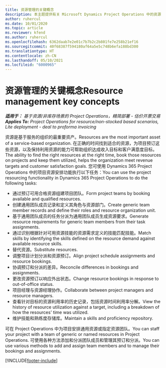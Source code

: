 ```yaml
---
title: 资源管理的关键概念
description: 本主题提供有关 Microsoft Dynamics Project Operations 中的资源管理功能的信息。
author: ruhercul
ms.date: 10/01/2020
ms.topic: article
ms.reviewer: kfend
ms.author: ruhercul
ms.openlocfilehash: 6362daab7e2e01c7b7b2c2b801fe7e258b21ef16
ms.sourcegitcommit: 40f68387f594180af64a5e5c748b6efa188bd300
ms.translationtype: HT
ms.contentlocale: zh-CN
ms.lasthandoff: 05/10/2021
ms.locfileid: "6000965"
---
```

# <a name="resource-management-key-concepts"></a><span data-ttu-id="930bb-103">资源管理的关键概念</span><span class="sxs-lookup"><span data-stu-id="930bb-103">Resource management key concepts</span></span>

<span data-ttu-id="930bb-104">_**适用于：** 基于资源/非库存场景的 Project Operations，精简部署 - 估价开票交易_</span><span class="sxs-lookup"><span data-stu-id="930bb-104">_**Applies To:** Project Operations for resource/non-stocked based scenarios, Lite deployment - deal to proforma invoicing_</span></span>

<span data-ttu-id="930bb-105">资源是基于服务的组织的最重要资产。</span><span class="sxs-lookup"><span data-stu-id="930bb-105">Resources are the most important asset of a service-based organization.</span></span> <span data-ttu-id="930bb-106">在正确的时间找到适合的资源，为项目预订这些资源，以及保持利用资源的能力可帮助组织达成收入目标和客户满意度目标。</span><span class="sxs-lookup"><span data-stu-id="930bb-106">The ability to find the right resources at the right time, book those resources on projects and keep them utilized, helps the organization meet revenue targets and customer satisfaction goals.</span></span> <span data-ttu-id="930bb-107">您可使用 Dynamics 365 Project Operations 中的项目资源安排功能执行以下任务：</span><span class="sxs-lookup"><span data-stu-id="930bb-107">You can use the project resourcing functionality in Dynamics 365 Project Operations to do the following tasks:</span></span>

- <span data-ttu-id="930bb-108">通过预订可用合格资源组建项目团队。</span><span class="sxs-lookup"><span data-stu-id="930bb-108">Form project teams by booking available and qualified resources.</span></span>
- <span data-ttu-id="930bb-109">创建通用团队成员记录和定义其角色与资源部门。</span><span class="sxs-lookup"><span data-stu-id="930bb-109">Create generic team member records and define their roles and resource organization unit.</span></span>
- <span data-ttu-id="930bb-110">基于通用团队成员的任务分派为通用团队成员生成资源要求。</span><span class="sxs-lookup"><span data-stu-id="930bb-110">Generate resource requirements for generic team members from their task assignments.</span></span>
- <span data-ttu-id="930bb-111">通过识别根据针对可用资源技能的资源需求定义的技能匹配技能。</span><span class="sxs-lookup"><span data-stu-id="930bb-111">Match skills by identifying the skills defined on the resource demand against available resource skills.</span></span>
- <span data-ttu-id="930bb-112">替代资源。</span><span class="sxs-lookup"><span data-stu-id="930bb-112">Substitute resources.</span></span>
- <span data-ttu-id="930bb-113">调整项目计划分派和资源预订。</span><span class="sxs-lookup"><span data-stu-id="930bb-113">Align project schedule assignments and resource bookings.</span></span>
- <span data-ttu-id="930bb-114">协调预订和分派的差异。</span><span class="sxs-lookup"><span data-stu-id="930bb-114">Reconcile differences in bookings and assignments.</span></span>
- <span data-ttu-id="930bb-115">更改资源预订以响应外出状态。</span><span class="sxs-lookup"><span data-stu-id="930bb-115">Change resource bookings in response to out-of-office status.</span></span>
- <span data-ttu-id="930bb-116">项目经理与资源经理协作。</span><span class="sxs-lookup"><span data-stu-id="930bb-116">Collaborate between project managers and resource managers.</span></span>
- <span data-ttu-id="930bb-117">查看针对目标的资源利用率的历史记录，包括资源时间利用率分解。</span><span class="sxs-lookup"><span data-stu-id="930bb-117">View the history of resource utilization against a target, including a breakdown of how the resources' time was utilized.</span></span>
- <span data-ttu-id="930bb-118">维护技能和熟练度存储库。</span><span class="sxs-lookup"><span data-stu-id="930bb-118">Maintain a skills and proficiency repository.</span></span>


<span data-ttu-id="930bb-119">可在 Project Operations 中为项目安排通用资源或指定资源团队。</span><span class="sxs-lookup"><span data-stu-id="930bb-119">You can staff your project with a team of generic or named resources in Project Operations.</span></span> <span data-ttu-id="930bb-120">可使用各种方法添加和分派团队成员和管理其预订和分派。</span><span class="sxs-lookup"><span data-stu-id="930bb-120">You can use various methods to add and assign team members and to manage their bookings and assignments.</span></span> 


[!INCLUDE[footer-include](../includes/footer-banner.md)]